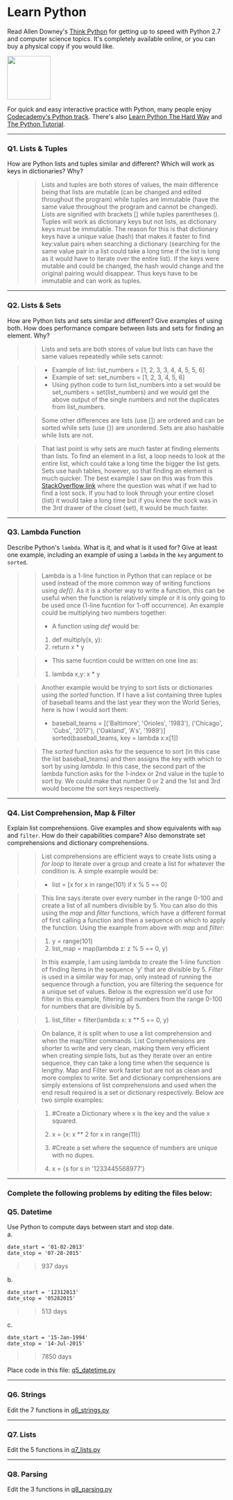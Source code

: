 # Learn Python

Read Allen Downey's [Think Python](http://www.greenteapress.com/thinkpython/) for getting up to speed with Python 2.7 and computer science topics. It's completely available online, or you can buy a physical copy if you would like.

<a href="http://www.greenteapress.com/thinkpython/"><img src="img/think_python.png" style="width: 100px;" target="_blank"></a>

For quick and easy interactive practice with Python, many people enjoy [Codecademy's Python track](http://www.codecademy.com/en/tracks/python). There's also [Learn Python The Hard Way](http://learnpythonthehardway.org/book/) and [The Python Tutorial](https://docs.python.org/2/tutorial/).

---

### Q1. Lists &amp; Tuples

How are Python lists and tuples similar and different? Which will work as keys in dictionaries? Why?

>> Lists and tuples are both stores of values, the main difference being that lists are mutable (can be changed and edited throughout the program) while tuples are immutable (have the same value throughout the program and cannot be changed).  Lists are signified with brackets [] while tuples parentheses ().  Tuples will work as dictionary keys but not lists, as dictionary keys must be immutable.  The reason for this is that dictionary keys have a unique value (hash) that makes it faster to find key:value pairs when searching a dictionary (searching for the same value pair in a list could take a long time if the list is long as it would have to iterate over the entire list).  If the keys were mutable and could be changed, the hash would change and the original pairing would disappear.  Thus keys have to be immutable and can work as tuples. 

---

### Q2. Lists &amp; Sets

How are Python lists and sets similar and different? Give examples of using both. How does performance compare between lists and sets for finding an element. Why?

>> Lists and sets are both stores of value but lists can have the same values repeatedly while sets cannot:

>> + Example of list:  list_numbers = [1, 2, 3, 3, 4, 4, 5, 5, 6]
>> + Example of set:    set_numbers = [1, 2, 3, 4, 5, 6]
>> + Using python code to turn list_numbers into a set would be set_numbers = set(list_numbers) and we would get the above output of the single numbers and not the duplicates from list_numbers.

>> Some other differences are lists (use []) are ordered and can be sorted while sets (use {}) are unordered.  Sets are also hashable while lists are not.

>> That last point is why sets are much faster at finding elements than lists.  To find an element in a list, a loop needs to look at the entire list, which could take a long time the bigger the list gets.  Sets use hash tables, however, so that finding an element is much quicker.  The best example I saw on this was from this [StackOverflow link](http://stackoverflow.com/questions/8929284/what-makes-sets-faster-than-lists-in-python) where the question was what if we had to find a lost sock.  If you had to look through your entire closet (list) it would take a long time but if you knew the sock was in the 3rd drawer of the closet (set), it would be much faster.
---

### Q3. Lambda Function

Describe Python's `lambda`. What is it, and what is it used for? Give at least one example, including an example of using a `lambda` in the `key` argument to `sorted`.

>> Lambda is a 1-line function in Python that can replace or be used instead of the more common way of writing functions using *def()*. As it is a shorter way to write a function, this can be useful when the function is relatively simple or it is only going to be used once (1-line fucntion for 1-off occurrence).  An example could be multiplying two numbers together:
>> + A function using *def* would be: 
>> 1. def multiply(x, y):
>> 2. return x * y

>> + This same fucntion could be written on one line as:
>> 1. lambda x,y:  x * y

>> Another example would be trying to sort lists or dictionaries using the *sorted* function.  If I have a list containing three tuples of baseball teams and the last year they won the World Series, here is how I would sort them:
>> + baseball_teams = [('Baltimore', 'Orioles', '1983'), ('Chicago', 'Cubs', '2017'),
                       ('Oakland', 'A\'s', '1989')]
     sorted(baseball_teams, key = lambda x:x[1])
     
>> The *sorted* function asks for the sequence to sort (in this case the list baseball_teams) and then assigns the key with which to sort by using *lambda*.  In this case, the second part of the lambda function asks for the 1-index or 2nd value in the tuple to sort by.  We could make that number 0 or 2 and the 1st and 3rd would become the sort keys respectively.

---

### Q4. List Comprehension, Map &amp; Filter

Explain list comprehensions. Give examples and show equivalents with `map` and `filter`. How do their capabilities compare? Also demonstrate set comprehensions and dictionary comprehensions.

>> List comprehensions are efficient ways to create lists using a *for loop* to iterate over a group and create a list for whatever the condition is.  A simple example would be:

>> + list = [x for x in range(101) if x % 5 == 0]

>> This line says iterate over every number in the range 0-100 and create a list of all numbers divisible by 5.  You can also do this using the *map* and *filter* functions, which have a different format of first calling a function and then a sequence on which to apply the function.  Using the example from above with *map* and *filter*:

>> 1. y = range(101)
>> 2. list_map = map(lambda z: z % 5 == 0, y)

>> In this example, I am using lambda to create the 1-line function of finding items in the sequence 'y' that are divisible by 5. *Filter* is used in a similar way for map, only instead of running the sequence through a function, you are filtering the sequence for a unique set of values.  Below is the expression we'd use for filter in this example, filtering all numbers from the range 0-100 for numbers that are divisible by 5. 

>> 1.  list_filter = filter(lambda x: x ** 5 == 0, y)

>> On balance, it is split when to use a list comprehension and when the map/filter commands.  List Comprehensions are shorter to write and very clean, making them very efficient when creating simple lists, but as they iterate over an entire sequence, they can take a long time when the sequence is lengthy.  Map and Filter work faster but are not as clean and more complex to write.
>> Set and dictionary comprehensions are simply extensions of list comprehensions and used when the end result required is a set or dictionary respectively.  Below are two simple examples:

>> 1. #Create a Dictionary where x is the key and the value x squared.  
>> 2. x = {x: x ** 2 for x in range(11)}
>>
>> 3. #Create a set where the sequence of numbers are unique with no dupes.
>> 4. x = {s for s in '1233445568977'}


---

### Complete the following problems by editing the files below:

### Q5. Datetime
Use Python to compute days between start and stop date.   
a.  

```
date_start = '01-02-2013'    
date_stop = '07-28-2015'
```

>> 937 days

b.  
```
date_start = '12312013'  
date_stop = '05282015'  
```

>> 513 days

c.  
```
date_start = '15-Jan-1994'      
date_stop = '14-Jul-2015'  
```

>> 7850 days

Place code in this file: [q5_datetime.py](python/q5_datetime.py)

---

### Q6. Strings
Edit the 7 functions in [q6_strings.py](python/q6_strings.py)

---

### Q7. Lists
Edit the 5 functions in [q7_lists.py](python/q7_lists.py)

---

### Q8. Parsing
Edit the 3 functions in [q8_parsing.py](python/q8_parsing.py)





